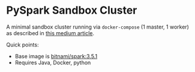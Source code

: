 # PySpark Sandbox Cluster

A minimal sandbox cluster running via `docker-compose` (1 master, 1 worker) as described in [this medium article](https://medium.com/p/9f12e915ecf4/edit).

Quick points:

   - Base image is [bitnami/spark:3.5.1](https://hub.docker.com/layers/bitnami/spark/3.5.1/images/sha256-a4e73111cee89af2dfbb26d54d1a027946c75f2d37676b6d41e6c299b6b3f3c9?context=explore)
   - Requires Java, Docker, python